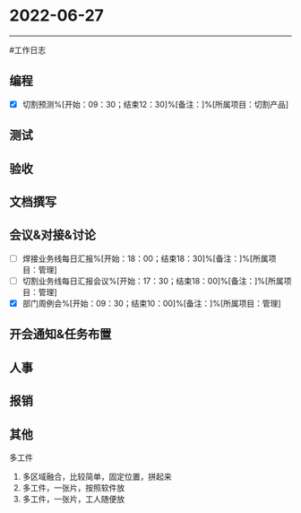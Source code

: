 # 2022-06-27 

---

#工作日志

## 编程
- [x] 切割预测%[开始：09：30；结束12：30]%[备注：]%[所属项目：切割产品]


## 测试



## 验收 



## 文档撰写 



## 会议&对接&讨论

- [ ] 焊接业务线每日汇报%[开始：18：00；结束18：30]%[备注：]%[所属项目：管理]
- [ ] 切割业务线每日汇报会议%[开始：17：30；结束18：00]%[备注：]%[所属项目：管理]
- [x] 部门周例会%[开始：09：30；结束10：00]%[备注：]%[所属项目：管理]

## 开会通知&任务布置



## 人事



## 报销



## 其他


多工件

1. 多区域融合，比较简单，固定位置，拼起来
2. 多工件，一张片，按照软件放
3. 多工件，一张片，工人随便放
